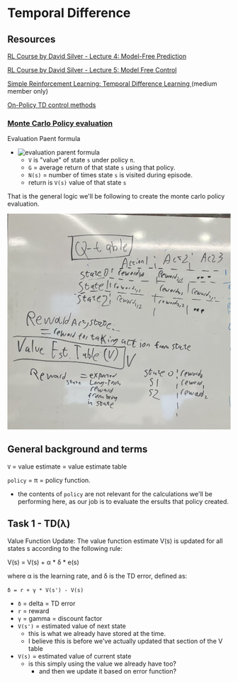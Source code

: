 # Temporal Difference

## Resources

[RL Course by David Silver - Lecture 4: Model-Free Prediction](https://www.youtube.com/watch?v=PnHCvfgC_ZA)

[RL Course by David Silver - Lecture 5: Model Free Control](https://www.youtube.com/watch?v=0g4j2k_Ggc4&list=PLqYmG7hTraZDM-OYHWgPebj2MfCFzFObQ&index=6)

[Simple Reinforcement Learning: Temporal Difference Learning
](https://medium.com/@violante.andre/simple-reinforcement-learning-temporal-difference-learning-e883ea0d65b0) (medium member only)

[On-Policy TD control methods](https://paperswithcode.com/methods/category/on-policy-td-control)

### [Monte Carlo Policy evaluation](https://www.geeksforgeeks.org/monte-carlo-policy-evaluation/)

Evaluation Paent formula

* ![evaluation parent formula](https://quicklatex.com/cache3/30/ql_456afe0ff1ee40f5503c31f1dfb79030_l3.svg)
  * `V` is "value" of state `s` under policy `π`.
  * `G` = average return of that state `s` using that policy.
  * `N(s)` = number of times state `s` is visited during episode.
  * return is `V(s)` value of that state `s`

That is the general logic we'll be following to create the monte carlo policy evaluation.

![images of respective Q and V tables](./img/Q_and_V-tables-cropped.jpg)

## General background and terms

`V` = value estimate = value estimate table

`policy` = π = policy function.
* the contents of `policy` are not relevant for the calculations we'll be performing here, as our job is to evaluate the ersults that policy created.

## Task 1 - TD(λ)

Value Function Update: The value function estimate V(s) is updated for all states s according to the following rule:

V(s) = V(s) + α * δ * e(s)

where α is the learning rate, and δ is the TD error, defined as:

`δ = r + γ * V(s') - V(s)`

* `δ` = delta = TD error
* `r` = reward
* `γ` = gamma = discount factor
* `V(s')` = estimated value of next state
  * this is what we already have stored at the time.
  * I believe this is before we've actually updated that section of the V table
* `V(s)` = estimated value of current state
  * is this simply using the value we already have too?
    * and then we update it based on error function?
